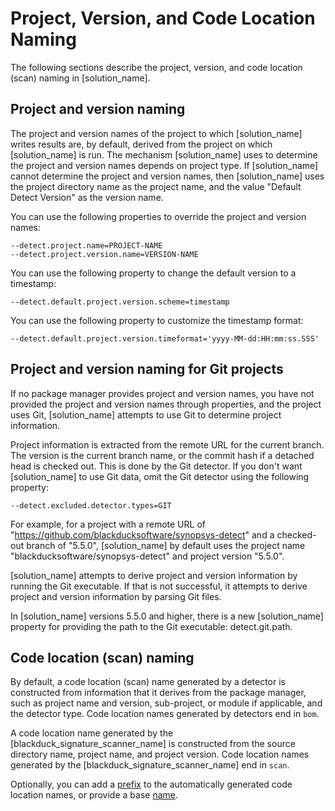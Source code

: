 # Project, Version, and Code Location Naming

The following sections describe the project, version, and code location (scan) naming in [solution_name].

## Project and version naming

The project and version names of the project to which [solution_name] writes results are, by default, derived from the project on which [solution_name] is run.  The mechanism [solution_name] uses to determine the project and version names depends on project type. If [solution_name] cannot determine the project and version names, then [solution_name] uses the project directory name as the project name, and the value "Default Detect Version" as the version name.

You can use the following properties to override the project and version names:
```
--detect.project.name=PROJECT-NAME
--detect.project.version.name=VERSION-NAME
```
You can use the following property to change the default version to a timestamp:
```
--detect.default.project.version.scheme=timestamp
```
You can use the following property to customize the timestamp format:
```
--detect.default.project.version.timeformat='yyyy-MM-dd:HH:mm:ss.SSS'
```
## Project and version naming for Git projects

If no package manager provides project and version names, you have not provided the project and version names through properties, and the project uses Git, [solution_name] attempts to use Git to determine project information.

Project information is extracted from the remote URL for the current branch. The version is the current branch name, or the commit hash if a detached head is checked out.  This is done by the Git detector. If you don't want [solution_name] to use Git data, omit the Git detector using the following property:
```
--detect.excluded.detector.types=GIT
```

For example, for a project with a remote URL of "https://github.com/blackducksoftware/synopsys-detect" and a checked-out branch of "5.5.0",
[solution_name] by default uses the project name "blackducksoftware/synopsys-detect" and project version "5.5.0".

[solution_name] attempts to derive project and version information by running the Git executable. If that is not successful, it attempts to derive
project and version information by parsing Git files.

In [solution_name] versions 5.5.0 and higher, there is a new [solution_name] property for providing the
path to the Git executable: detect.git.path.

## Code location (scan) naming

By default, a code location (scan) name generated by a detector is constructed from information that it derives
from the package manager, such as project name and version, sub-project, or module if applicable,
and the detector type. Code location names generated by detectors end in `bom`.

A code location name generated by the [blackduck_signature_scanner_name] is constructed from the source directory name,
project name, and project version. Code location names generated by the [blackduck_signature_scanner_name] end in `scan`.

Optionally, you can add a [prefix](../properties/configuration/project.md#scan-name-prefix-advanced) to the automatically
generated code location names, or provide a base [name](../properties/configuration/project.md#scan-name-advanced).
